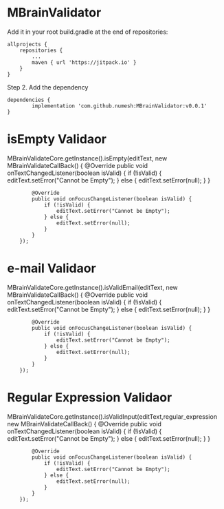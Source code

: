 # MBrainValidator
Add it in your root build.gradle at the end of repositories:

	allprojects {
		repositories {
			...
			maven { url 'https://jitpack.io' }
		}
	}
Step 2. Add the dependency

	dependencies {
	        implementation 'com.github.numesh:MBrainValidator:v0.0.1'
	}
	
	
# isEmpty Validaor

MBrainValidateCore.getInstance().isEmpty(editText, new MBrainValidateCallBack() {
            @Override
            public void onTextChangedListener(boolean isValid) {
                if (!isValid) {
                    editText.setError("Cannot be Empty");
                } else {
                    editText.setError(null);
                }
            }

            @Override
            public void onFocusChangeListener(boolean isValid) {
                if (!isValid) {
                    editText.setError("Cannot be Empty");
                } else {
                    editText.setError(null);
                }
            }
        });
	
# e-mail Validaor

MBrainValidateCore.getInstance().isValidEmail(editText, new MBrainValidateCallBack() {
            @Override
            public void onTextChangedListener(boolean isValid) {
                if (!isValid) {
                    editText.setError("Cannot be Empty");
                } else {
                    editText.setError(null);
                }
            }

            @Override
            public void onFocusChangeListener(boolean isValid) {
                if (!isValid) {
                    editText.setError("Cannot be Empty");
                } else {
                    editText.setError(null);
                }
            }
        });
	
# Regular Expression Validaor

MBrainValidateCore.getInstance().isValidInput(editText,regular_expression new MBrainValidateCallBack() {
            @Override
            public void onTextChangedListener(boolean isValid) {
                if (!isValid) {
                    editText.setError("Cannot be Empty");
                } else {
                    editText.setError(null);
                }
            }

            @Override
            public void onFocusChangeListener(boolean isValid) {
                if (!isValid) {
                    editText.setError("Cannot be Empty");
                } else {
                    editText.setError(null);
                }
            }
        });

